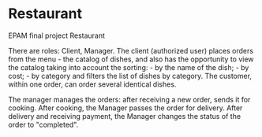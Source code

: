 # Restaurant
EPAM final project
Restaurant

There are roles: Client, Manager.
The client (authorized user) places orders from the menu - the catalog of dishes, 
and also has the opportunity to view the catalog taking into account the sorting: - by the name of the dish; - by cost; - by category 
and filters the list of dishes by category. The customer, within one order, can order several identical dishes.

The manager manages the orders: after receiving a new order, sends it for cooking.
After cooking, the Manager passes the order for delivery.
After delivery and receiving payment, the Manager changes the status of the order to "completed".
